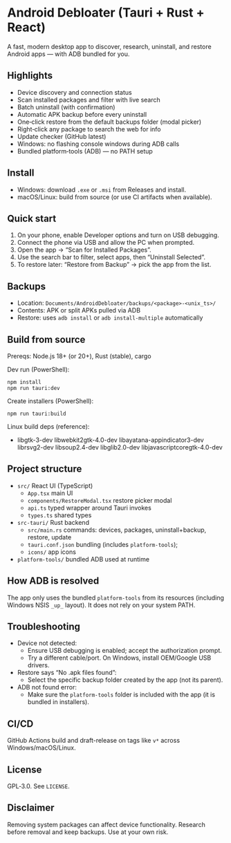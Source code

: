 # Android Debloater (Tauri + Rust + React)

A fast, modern desktop app to discover, research, uninstall, and restore Android apps — with ADB bundled for you.

## Highlights
- Device discovery and connection status
- Scan installed packages and filter with live search
- Batch uninstall (with confirmation)
- Automatic APK backup before every uninstall
- One‑click restore from the default backups folder (modal picker)
- Right‑click any package to search the web for info
- Update checker (GitHub latest)
- Windows: no flashing console windows during ADB calls
- Bundled platform‑tools (ADB) — no PATH setup

## Install
- Windows: download `.exe` or `.msi` from Releases and install.
- macOS/Linux: build from source (or use CI artifacts when available).

## Quick start
1) On your phone, enable Developer options and turn on USB debugging.
2) Connect the phone via USB and allow the PC when prompted.
3) Open the app → “Scan for Installed Packages”.
4) Use the search bar to filter, select apps, then “Uninstall Selected”.
5) To restore later: “Restore from Backup” → pick the app from the list.

## Backups
- Location: `Documents/AndroidDebloater/backups/<package>-<unix_ts>/`
- Contents: APK or split APKs pulled via ADB
- Restore: uses `adb install` or `adb install-multiple` automatically

## Build from source
Prereqs: Node.js 18+ (or 20+), Rust (stable), cargo

Dev run (PowerShell):
```pwsh
npm install
npm run tauri:dev
```

Create installers (PowerShell):
```pwsh
npm run tauri:build
```

Linux build deps (reference):
- libgtk-3-dev libwebkit2gtk-4.0-dev libayatana-appindicator3-dev librsvg2-dev libsoup2.4-dev libglib2.0-dev libjavascriptcoregtk-4.0-dev

## Project structure
- `src/` React UI (TypeScript)
  - `App.tsx` main UI
  - `components/RestoreModal.tsx` restore picker modal
  - `api.ts` typed wrapper around Tauri invokes
  - `types.ts` shared types
- `src-tauri/` Rust backend
  - `src/main.rs` commands: devices, packages, uninstall+backup, restore, update
  - `tauri.conf.json` bundling (includes `platform-tools`);
  - `icons/` app icons
- `platform-tools/` bundled ADB used at runtime

## How ADB is resolved
The app only uses the bundled `platform-tools` from its resources (including Windows NSIS `_up_` layout). It does not rely on your system PATH.

## Troubleshooting
- Device not detected:
  - Ensure USB debugging is enabled; accept the authorization prompt.
  - Try a different cable/port. On Windows, install OEM/Google USB drivers.
- Restore says “No .apk files found”:
  - Select the specific backup folder created by the app (not its parent).
- ADB not found error:
  - Make sure the `platform-tools` folder is included with the app (it is bundled in installers).

## CI/CD
GitHub Actions build and draft-release on tags like `v*` across Windows/macOS/Linux.

## License
GPL‑3.0. See `LICENSE`.

## Disclaimer
Removing system packages can affect device functionality. Research before removal and keep backups. Use at your own risk.
